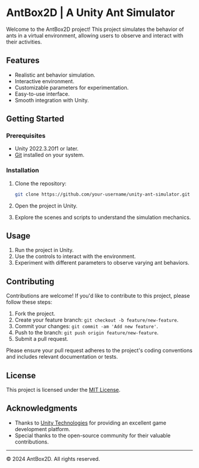 # AntBox2D | A Unity Ant Simulator

Welcome to the AntBox2D project! This project simulates the behavior of ants in a virtual environment, allowing users to observe and interact with their activities.

## Features

- Realistic ant behavior simulation.
- Interactive environment.
- Customizable parameters for experimentation.
- Easy-to-use interface.
- Smooth integration with Unity.

## Getting Started

### Prerequisites

- Unity 2022.3.20f1 or later.
- [Git](https://git-scm.com/) installed on your system.

### Installation

1. Clone the repository:

    ```bash
    git clone https://github.com/your-username/unity-ant-simulator.git
    ```

2. Open the project in Unity.

3. Explore the scenes and scripts to understand the simulation mechanics.

## Usage

1. Run the project in Unity.
2. Use the controls to interact with the environment.
3. Experiment with different parameters to observe varying ant behaviors.

## Contributing

Contributions are welcome! If you'd like to contribute to this project, please follow these steps:

1. Fork the project.
2. Create your feature branch: `git checkout -b feature/new-feature`.
3. Commit your changes: `git commit -am 'Add new feature'`.
4. Push to the branch: `git push origin feature/new-feature`.
5. Submit a pull request.

Please ensure your pull request adheres to the project's coding conventions and includes relevant documentation or tests.

## License

This project is licensed under the [MIT License](LICENSE).

## Acknowledgments

- Thanks to [Unity Technologies](https://unity.com/) for providing an excellent game development platform.
- Special thanks to the open-source community for their valuable contributions.


---

© 2024 AntBox2D. All rights reserved.
